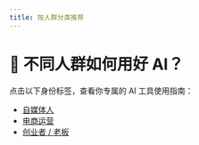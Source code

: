 ```yaml
---
title: 按人群分类推荐
---
```


# 👥 不同人群如何用好 AI？

点击以下身份标签，查看你专属的 AI 工具使用指南：

- [自媒体人](roles/media-creator.md)
- [电商运营](roles/ecommerce-operator.md)
- [创业者 / 老板](roles/entrepreneur.md)
